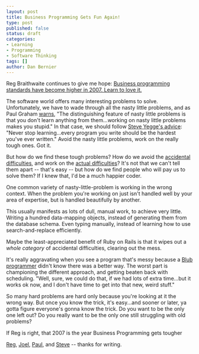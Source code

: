 ```yaml
---
layout: post
title: Business Programming Gets Fun Again!
type: post
published: false
status: draft
categories:
- Learning
- Programming
- Software Thinking
tags: []
author: Dan Bernier
---
```


Reg Braithwaite continues to give me hope:  [Business programming standards have become higher in 2007. Learn to love it.](http://weblog.raganwald.com/2007/01/business-programming-standards-have.html)

The software world offers many interesting problems to solve.  Unfortunately, we have to wade through all the nasty little problems, and as Paul Graham [warns](http://www.paulgraham.com/gh.html), "The distinguishing feature of nasty little problems is that you don't learn anything from them...working on nasty little problems makes you stupid."  In that case, we should follow [Steve Yegge's advice](http://steve-yegge.blogspot.com/2006/12/i-take-it-all-back-send-me-your-money.html):  "Never stop learning...every program you write should be the hardest you've ever written."  Avoid the nasty little problems, work on the really tough ones.  Got it.

But how do we find these tough problems?  How do we avoid the [accidental difficulties](http://www.joelonsoftware.com/items/2006/10/12.html), and work on the [actual difficulties](http://weblog.raganwald.com/2006/09/business-programming-simply-isnt-that.html)?  It's not that we can't tell them apart -- that's easy -- but how do we find people who will pay us to solve them?  If I knew that, I'd be a much happier coder.

One common variety of nasty-little-problem is working in the wrong context.  When the problem you're working on just isn't handled well by your area of expertise, but is handled beautifully by another.

This usually manifests as lots of dull, manual work, to achieve very little.  Writing a hundred data-mapping objects, instead of generating them from the database schema.  Even typing manually, instead of learning how to use search-and-replace efficiently.

Maybe the least-appreciated benefit of Ruby on Rails is that it wipes out a _whole category_ of accidental difficulties, clearing out the mess.

It's really aggravating when you see a program that's messy because a [Blub programmer](http://www.paulgraham.com/avg.html) didn't know there was a better way.  The worst part is championing the different approach, and getting beaten back with scheduling.  "Well, sure, we could do that, if we had lots of extra time...but it works ok now, and I don't have time to get into that new, weird stuff."

So many hard problems are hard only because you're looking at it the wrong way.  But once you know the trick, it's easy...and sooner or later, ya gotta figure everyone's gonna know the trick.  Do you want to be the only one left out?  Do you really want to be the only one still struggling with old problems?

If Reg is right, that 2007 is the year Business Programming gets tougher

[Reg](http://weblog.raganwald.com/), [Joel](http://www.joelonsoftware.com/), [Paul](http://www.paulgraham.com/), and [Steve](http://steve-yegge.blogspot.com/) -- thanks for writing.
